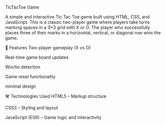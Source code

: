 TicTacToe Game

A simple and interactive Tic Tac Toe game built using HTML, CSS, and JavaScript. This is a classic two-player game where players take turns marking spaces in a 3×3 grid with X or O. The player who successfully places three of their marks in a horizontal, vertical, or diagonal row wins the game.

🧩 Features
Two-player gameplay (X vs O)

Real-time game board updates

Win/tie detection

Game reset functionality

 minimal design

🛠️ Technologies Used
HTML5 – Markup structure

CSS3 – Styling and layout

JavaScript (ES6) – Game logic and interactivity
